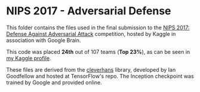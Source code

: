 # NIPS 2017 - Adversarial Defense

This folder contains the files used in the final submission to the [NIPS 2017: Defense Against Adversarial Attack](https://www.kaggle.com/c/nips-2017-defense-against-adversarial-attack) competition, hosted by Kaggle in association with Google Brain.

This code was placed **24th** out of 107 teams (**Top 23%**), as can be seen in [my Kaggle profile](https://www.kaggle.com/rafaelmm/competitions).

These files are derived from the [cleverhans](https://github.com/tensorflow/cleverhans) library, developed by Ian Goodfellow and hosted at TensorFlow's repo. The Inception checkpoint was trained by Google and provided online.

